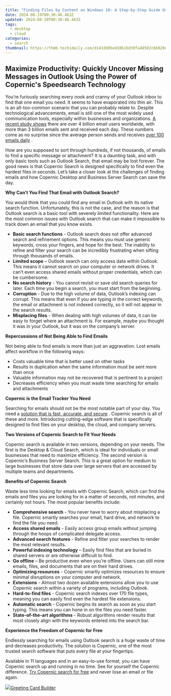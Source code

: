 ```yaml
---
title: "Finding Files by Content on Windows 10: A Step-by-Step Guide Using Copernic"
date: 2024-08-19T00:30:46.463Z
updated: 2024-08-20T00:30:46.463Z
tags:
  - desktop
  - cloud
categories:
  - search
thumbnail: https://thmb.techidaily.com/d141dd05ed10b1bd39fa40502c6b028dc88f2f05d25c3ac4b8799745512b0ec6.jpg
---
```


## Maximize Productivity: Quickly Uncover Missing Messages in Outlook Using the Power of Copernic's Speedsearch Technology

You’re furiously searching every nook and cranny of your Outlook inbox to find that one email you need. It seems to have evaporated into thin air. This is an all-too-common scenario that you can probably relate to. Despite technological advancements, email is still one of the most widely used communication tools, especially within businesses and organizations. [A recent study shows](https://www.statista.com/topics/4295/e-mail-usage-in-the-united-states/#editorsPicks) there are over 4 billion email users worldwide, with more than 3 billion emails sent and received each day. These numbers come as no surprise since the average person sends and receives [over 100 emails daily](https://financesonline.com/email-statistics/) .

 How are you supposed to sort through hundreds, if not thousands, of emails to find a specific message or attachment? It is a daunting task, and with only basic tools such as Outlook Search, that email may be lost forever. The good news is that Copernic Search is designed specifically to find even the hardest files in seconds. Let’s take a closer look at the challenges of finding emails and how Copernic Desktop and Business Server Search can save the day.

**Why Can’t You Find That Email with Outlook Search?**

 You would think that you could find any email in Outlook with its native search function. Unfortunately, this is not the case, and the reason is that Outlook search is a basic tool with severely limited functionality. Here are the most common issues with Outlook search that can make it impossible to track down an email that you know exists.

* **Basic search functions** \- Outlook search does not offer advanced search and refinement options. This means you must use generic keywords, cross your fingers, and hope for the best. The inability to refine and filter your search can be incredibly frustrating when sifting through thousands of emails.
* **Limited scope**  – Outlook search can only access data within Outlook. This means it cannot search on your computer or network drives. It can’t even access shared emails without proper credentials, which can be cumbersome.
* **No search history** \- You cannot revisit or save old search queries for later. Each time you begin a search, you must start from the beginning.
* **Corruption** \- Due to the high volume of data, Outlook’s indexing can corrupt. This means that even if you are typing in the correct keywords, the email or attachment is not indexed correctly, so it will not appear in the search results.
* **Misplacing files** \- When dealing with high volumes of data, it can be easy to forget where an attachment is. For example, maybe you thought it was in your Outlook, but it was on the company’s server.

**Repercussions of Not Being Able to Find Emails**

 Not being able to find emails is more than just an aggravation. Lost emails affect workflow in the following ways:

* Costs valuable time that is better used on other tasks
* Results in duplication when the same information must be sent more than once
* Valuable information may not be recovered that is pertinent to a project
* Decreases efficiency when you must waste time searching for emails and attachments

**Copernic is the Email Tracker You Need**

 Searching for emails should not be the most notable part of your day. You need a [solution that is fast, accurate, and secure](https://tools.techidaily.com/) . Copernic search is all of these and more. Introducing cutting-edge software that is specifically designed to find files on your desktop, the cloud, and company servers.

**Two Versions of Copernic Search to Fit Your Needs**

 Copernic search is available in two versions, depending on your needs. The first is the Desktop & Cloud Search, which is ideal for individuals or small businesses that need to maximize efficiency. The second version is Copernic’s Business Server Search. This is a great option for medium to large businesses that store data over large servers that are accessed by multiple teams and departments.

**Benefits of Copernic Search**

 Waste less time looking for emails with Copernic Search, which can find the emails and files you are looking for in a matter of seconds, not minutes, and certainly not hours. The most popular benefits include:

* **Comprehensive search** \- You never have to worry about misplacing a file. Copernic smartly searches your email, hard drive, and network to find the file you need.
* **Access shared emails** \- Easily access group emails without jumping through the hoops of complicated delegate access.
* **Advanced search features** \- Refine and filter your searches to render the most relevant results.
* **Powerful indexing technology**  – Easily find files that are buried in shared servers or are otherwise difficult to find.
* **Go offline**  – Be productive even when you’re offline. Users can still mine emails, files, and documents that are on their hard drives.
* **Optimizing resources** \- Copernic smartly optimizes resources to ensure minimal disruptions on your computer and network.
* **Extensions** \- Almost two dozen available extensions allow you to use Copernic search within a variety of programs, including Outlook.
* **Hard-to-find files** \- Copernic search indexes over 170 file types, meaning you can easily find even the hardest file extensions.
* **Automatic search** \- Copernic begins its search as soon as you start typing. This means you can hone in on the files you need faster.
* **State-of-the-art algorithms** \- Robust algorithms render results that most closely align with the keywords entered into the search bar.

**Experience the Freedom of Copernic for Free**

 Endlessly searching for emails using Outlook search is a huge waste of time and decreases productivity. The solution is Copernic, one of the most trusted search software that puts every file at your fingertips.

 Available in 11 languages and in an easy-to-use format, you can have Copernic search up and running in no time. See for yourself the Copernic difference. [Try Copernic search for free](https://tools.techidaily.com/copernic/download/) and never lose an email or file again.

<ins class="adsbygoogle"
     style="display:block"
     data-ad-format="autorelaxed"
     data-ad-client="ca-pub-7571918770474297"
     data-ad-slot="1223367746"></ins>



<ins class="adsbygoogle"
     style="display:block"
     data-ad-client="ca-pub-7571918770474297"
     data-ad-slot="8358498916"
     data-ad-format="auto"
     data-full-width-responsive="true"></ins>



<!-- affiliate ads begin -->
<a href="https://secure.2checkout.com/order/checkout.php?PRODS=2067133&QTY=1&AFFILIATE=108875&CART=1"><img src="https://www.pearlmountainsoft.com/n_img/product/gcb/banScrn.jpg" border="0">Greeting Card Builder</a>
<!-- affiliate ads end -->